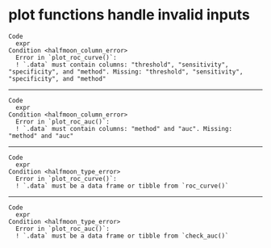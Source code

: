# plot functions handle invalid inputs

    Code
      expr
    Condition <halfmoon_column_error>
      Error in `plot_roc_curve()`:
      ! `.data` must contain columns: "threshold", "sensitivity", "specificity", and "method". Missing: "threshold", "sensitivity", "specificity", and "method"

---

    Code
      expr
    Condition <halfmoon_column_error>
      Error in `plot_roc_auc()`:
      ! `.data` must contain columns: "method" and "auc". Missing: "method" and "auc"

---

    Code
      expr
    Condition <halfmoon_type_error>
      Error in `plot_roc_curve()`:
      ! `.data` must be a data frame or tibble from `roc_curve()`

---

    Code
      expr
    Condition <halfmoon_type_error>
      Error in `plot_roc_auc()`:
      ! `.data` must be a data frame or tibble from `check_auc()`

